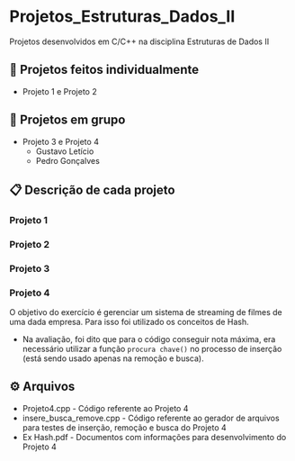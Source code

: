 # Projetos_Estruturas_Dados_II
Projetos desenvolvidos em C/C++ na disciplina Estruturas de Dados II

## 🚀 Projetos feitos individualmente
* Projeto 1 e Projeto 2
## 🚀 Projetos em grupo
* Projeto 3 e Projeto 4
  * Gustavo Letício
  * Pedro Gonçalves

## 📋 Descrição de cada projeto
### Projeto 1

### Projeto 2

### Projeto 3

### Projeto 4
O objetivo do exercício é gerenciar um sistema de streaming de filmes de uma dada empresa. Para isso foi utilizado os conceitos de Hash.
* Na avaliação, foi dito que para o código conseguir nota máxima, era necessário utilizar a função ```procura chave()``` no processo de inserção (está sendo usado apenas na remoção e busca).

## ⚙️ Arquivos
* Projeto4.cpp - Código referente ao Projeto 4
* insere_busca_remove.cpp - Código referente ao gerador de arquivos para testes de inserção, remoção e busca do Projeto 4
* Ex Hash.pdf - Documentos com informações para desenvolvimento do Projeto 4
